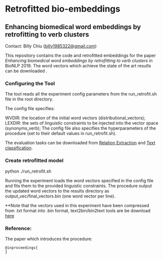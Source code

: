 # Retrofitted bio-embeddings

## Enhancing biomedical word embeddings by retrofitting to verb clusters

Contact: Billy Chiu (billy1985322@gmail.com)

This repository contains the code and retrofitted embeddings for the paper *Enhancing biomedical word embeddings by retrofitting to verb clusters* in BioNLP 2019. The word vectors which achieve the state of the art results can be downloaded <VECTOR LINK>.

### Configuring the Tool
The tool reads all the experiment config parameters from the run_retrofit.sh file in the root directory.

The config file specifies:

WVDIR: the location of the initial word vectors (distributional_vectors);
LEXDIR: the sets of linguistic constraints to be injected into the vector space (synonyms_verb);
The config file also specifies the hyperparameters of the procedure (set to their default values in run_retrofit.sh).

The evaluation tasks can be downloaded from [Relation Extraction](https://github.com/jbjorne/TEES) and [Text classification](https://github.com/cambridgeltl/multilabel-nn).

### Create retrofitted model
python ./run_retrofit.sh

Running the experiment loads the word vectors specified in the config file and fits them to the provided linguistic constraints. The procedure output the updated word vectors to the results directory as output_vec/final_vectors.bin (one word vector per line).

**Note that the vectors used in this experiment have been compressed from .txt format into .bin format, text2bin/bin2text tools are be download [here](https://github.com/marekrei/convertvec) 

### Reference:
The paper which introduces the procedure:
 ```
 @inproceedings{
 }
 ```
 
